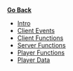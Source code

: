 <!-- docs/_sidebar.md -->
[**Go Back**](../)
- [Intro]()
- [Client Events](clientevents)
- [Client Functions](client)
- [Server Functions](server)
- [Player Functions](player)
- [Player Data](playerdata)